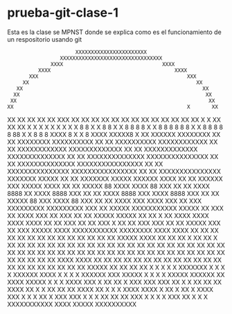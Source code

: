 # prueba-git-clase-1
Esta es la clase se MPNST donde se explica como es el funcionamiento de un respositorio usando git

                          XXXXXXXXXXXXXXXXXXXXXXX
                     XXXXXXXXXXXXXXXXXXXXXXXXXXXXXXXXX
                  XXXX                                XXXX
              XXXX                                        XXXX
           XXX                                                XXX
         XX                                                      XX
       XX                                                          XX
      XX                                                            XX
     XX                                                              XX
    XX                                                        X       XX
   XX                                                   XX     XX      XX
  XX                                                      XXX    XX     XX
 XX      XX   XX                                             XX         XX
 XX    XX   XX                                                 XX        XX
XX    X    X                                                    XX       XX
XX   X    X                                                               X
X   X    X                                                                X
X       X              8                                 8                X
X                       8                               8                 X
X                  8     8                             8   8              X
X                   8  8  8                           8  8   8            X
X                    8  8  8                         8  8  88             X
X                     8  8  8                       XXXX  8               X
X                      8 XXXX                       XXXXX8                X
XX                      XXXXXX                    XXXXXXXX               XX
XX                     XXXXXXXX                  XXXXXXXXXX              XX
XX                    XXXXXXXXXX                XXXXXXXXXXXX             XX
 XX                  XXXXXXXXXXXX               XXXXXXXXXXXXX           XX
  XX                 XXXXXXXXXXXXX             XXXXXXXXXXXXXX          XX
  XX                XXXXXXXXXXXXXX            XXXXXXXXXXXXXXX          XX
  XX                XXXXXXXXXXXXXX           XXXXXXXXXXXXXXXX          XX
   XX              XXXXXXXXXXXXXXX           XXXXXXXXXXXXXXXX         XX
    XX             XXXXXXXXXXXXXXX           XXXXXXX    XXXXX        XX
     XX            XXXXXXX   XXXXX           XXXXXX      XXXX       XX
     XX            XXXXXX     XXX            XXXXX       XXXX       XX
      XX           XXXXX  88  XXXX           XXXX   88   XXX       XX
      XX           XXXX  8888  XX            XXXX  8888  XXX       XX
       XX          XXXX  8888 XXX            XXXX  8888 XXX       XX
        XX         XXXXX  88 XXX              XXXX  88 XXX       XX
          XX        XXXX    XXX               XXXX    XXX       XX
           XXX       XXXXXXXXX                 XXXXXXXXX       XXX
           XX          XXXXX      XXXXXXXXXXX    XXXXX           XX
          XXX           XX    XXXX           XXX  XX             XXX
          XX                XX XXXXX          XXXXX                XX
          XX               X  XX    XXXX  XXXX  XXXX   XXXX        XX
          XX                    XXX     XX     XX   XXX    X       XX
          XX                       XXX     XXX                    XX
           XX                         XXXXX                     XXX
             XX                                               XXX
              XXXXX                                        XXXX
                   XXXXXXXXXXX                     XXXXXXXX
                              XXXX             XXXX
                                 XX           XX
                                  XX         XX
                                  XX         XX
                                  XX         XX
                                   XX       XX
                                    XX      XX
                                    XX      XX
                                 XXXXX       XXXX
                               XX                XX
                             XX X XX        XX X XX
                            XX  XX             XX XX
                           XX  XX               XX XX
                          XX   XX               XX  XX
                         XX   XX                 XX  XX
                       XX    XX                   XX  XX
                      XX    XX                    XX   XX
                     XX    XX                     XX   XX
                    XX    XX                       XX   XX
                    XX    XX                       XX   XX
                    XX  XX                         XX   XX
                    XX  XX                         XX   XX
                     XX XX                         XX  XX
                      XXXX                         XXXX
                        XX                         XX
                        XX                         XX
                        XX                         XX
                        XX                         XX
                        XX                        XX
                        XX                       XX
                         XX                     XX
                         XX                     XX
                          XX                   XX
                           XX                 XX
                           XX     XXXXX     XX
                            XX  XX     XX  X
                             X  X       X  X
         XXXXXXX             X  X       X  X
   XXXXXX       XXXX         X  X       X  X           XXXXXX
 XXX                XXXXX    X  X       X  X      XXXXX      XXXXXX
XX     XXXX              XXXXX  X       X  X  XXXX                 XXX
X    XX  XX                     X     XXX  XXX              XXX      XX
X   X  XX                       XX   XX                      XXXX     XX
X  X XX                         XX   XX                        XXXX    XX
X X X                        XXXX     XXXX                       X XX   X
XX  X                    XXXX             XXX                     X X   X
XX X                  XXX                    XXX                   X X  X
XX XX               XX                         XXX                 X X  X
     X           XXX                              XX               X X X
      XXXXXXXXXXX                                   XXXX          XXXXX
                                                        XXXXXXXXXX
